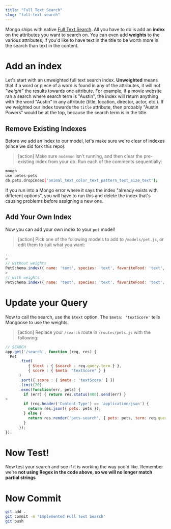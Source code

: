 ```yaml
---
title: "Full Text Search"
slug: "full-text-search"
---
```


Mongo ships with native [Full Text Search](https://en.wikipedia.org/wiki/Full-text_search). All you have to do is add an **index** on the attributes you want to search on. You can even add **weights** to the various attributes, if you'd like to have text in the title to be worth more in the search than text in the content.

# Add an index

Let's start with an unweighted full text search index. **Unweighted** means that if a word or piece of a word is found in any of the attributes, it will not *"weight"* the results towards one attribute. For example, if a movie website ran a search where search term is "Austin", the index will return anything with the word "Austin" in any attribute (title, location, director, actor, etc.). If we weighted our index towards the `title` attribute, then probably "Austin Powers" would be at the top, because the search term is in the title.

## Remove Existing Indexes
Before we add an index to our model, let's make sure we're clear of indexes (since we did fork this repo):

>[action]
> Make sure `nodemon` isn't running, and then clear the pre-existing index from your db. Run each of the comments sequentially:
>
```bash
mongo
use petes-pets
db.pets.dropIndex('animal_text_color_text_pattern_text_size_text');
```

If you run into a Mongo error where it says the index "already exists with different options", you will have to run this and delete the index that's causing problems before assigning a new one.

## Add Your Own Index

Now you can add your own index to your `pet` model!

>[action]
> Pick one of the following models to add to `/models/pet.js`, or edit them to suit what you want:
>
```js
...
>
// without weights
PetSchema.index({ name: 'text', species: 'text', favoriteFood: 'text', description: 'text' });
>
// with weights
PetSchema.index({ name: 'text', species: 'text', favoriteFood: 'text', description: 'text' }, {name: 'My text index', weights: {name: 10, species: 4, favoriteFood: 2, description: 1}});
```

# Update your Query

Now to call the search, use the `$text` option. The `$meta: 'textScore'` tells Mongoose to use the weights.

>[action]
> Replace your `/search` route in `/routes/pets.js` with the following:
>
```js
// SEARCH
app.get('/search', function (req, res) {
  Pet
      .find(
          { $text : { $search : req.query.term } },
          { score : { $meta: "textScore" } }
      )
      .sort({ score : { $meta : 'textScore' } })
      .limit(20)
      .exec(function(err, pets) {
        if (err) { return res.status(400).send(err) }
>
        if (req.header('Content-Type') == 'application/json') {
          return res.json({ pets: pets });
        } else {
          return res.render('pets-search', { pets: pets, term: req.query.term });
        }
      });
});
```

# Now Test!

Now test your search and see if it is working the way you'd like. Remember we're **not using Regex in the code above, so we will no longer match partial strings**

# Now Commit

```bash
git add .
git commit -m 'Implemented Full Text Search'
git push
```
